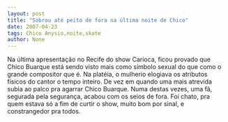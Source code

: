 ```yaml
---
layout: post
title: "Sobrou até peito de fora na última noite de Chico"
date: 2007-04-23
tags: Chico Anysio,noite,skate
author: None
---
```


Na última apresentação no Recife do show Carioca, ficou provado que Chico Buarque está sendo visto mais como símbolo sexual do que como o grande compositor que é. 
Na platéia, o mulherio elogiava os atributos físicos do cantor o tempo inteiro. 
De vez em quando uma mais atrevida subia ao palco pra agarrar Chico Buarque. Numa destas vezes, uma fã, segurada pela segurança, acabou com os seios de fora. 
Foi chato, pra quem estava só a fim de curtir o show, muito bom por sinal, e constrangedor pra todos. 